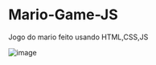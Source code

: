 # Mario-Game-JS
Jogo do mario feito usando HTML,CSS,JS


![image](https://github.com/PhilippeAU/Mario-Game-JS/assets/92548685/38efd4ba-6b15-44bf-b727-297cd33ff551)
